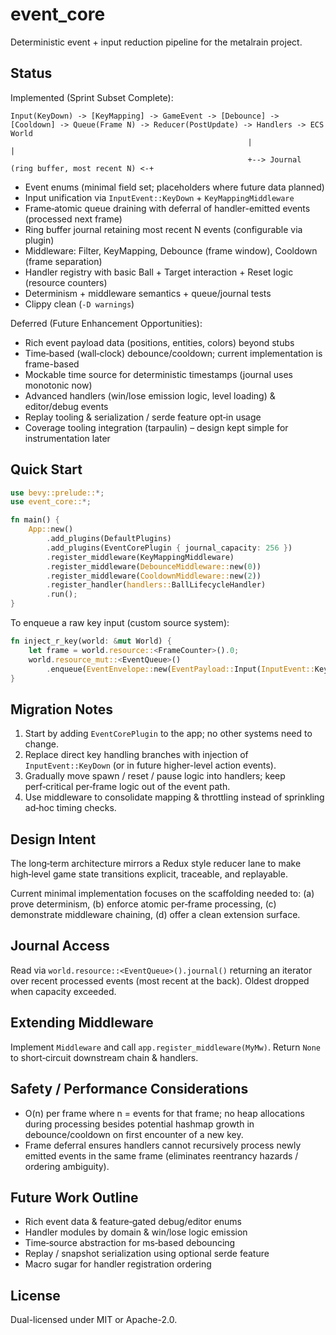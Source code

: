 # event_core

Deterministic event + input reduction pipeline for the metalrain project.

## Status

Implemented (Sprint Subset Complete):

```text
Input(KeyDown) -> [KeyMapping] -> GameEvent -> [Debounce] -> [Cooldown] -> Queue(Frame N) -> Reducer(PostUpdate) -> Handlers -> ECS World
                                                     |                                           |
                                                     +--> Journal (ring buffer, most recent N) <-+
```

- Event enums (minimal field set; placeholders where future data planned)
- Input unification via `InputEvent::KeyDown` + `KeyMappingMiddleware`
- Frame‑atomic queue draining with deferral of handler-emitted events (processed next frame)
- Ring buffer journal retaining most recent N events (configurable via plugin)
- Middleware: Filter, KeyMapping, Debounce (frame window), Cooldown (frame separation)
- Handler registry with basic Ball + Target interaction + Reset logic (resource counters)
- Determinism + middleware semantics + queue/journal tests
- Clippy clean (`-D warnings`)

Deferred (Future Enhancement Opportunities):

- Rich event payload data (positions, entities, colors) beyond stubs
- Time‑based (wall‑clock) debounce/cooldown; current implementation is frame-based
- Mockable time source for deterministic timestamps (journal uses monotonic now)
- Advanced handlers (win/lose emission logic, level loading) & editor/debug events
- Replay tooling & serialization / serde feature opt‑in usage
- Coverage tooling integration (tarpaulin) – design kept simple for instrumentation later

## Quick Start

```rust
use bevy::prelude::*;
use event_core::*;

fn main() {
    App::new()
        .add_plugins(DefaultPlugins)
        .add_plugins(EventCorePlugin { journal_capacity: 256 })
        .register_middleware(KeyMappingMiddleware)
        .register_middleware(DebounceMiddleware::new(0))
        .register_middleware(CooldownMiddleware::new(2))
        .register_handler(handlers::BallLifecycleHandler)
        .run();
}
```

To enqueue a raw key input (custom source system):
```rust
fn inject_r_key(world: &mut World) {
    let frame = world.resource::<FrameCounter>().0;
    world.resource_mut::<EventQueue>()
        .enqueue(EventEnvelope::new(EventPayload::Input(InputEvent::KeyDown(KeyCode::KeyR)), EventSourceTag::Input, frame), frame);
}
```

## Migration Notes

1. Start by adding `EventCorePlugin` to the app; no other systems need to change.
2. Replace direct key handling branches with injection of `InputEvent::KeyDown` (or in future higher-level action events).
3. Gradually move spawn / reset / pause logic into handlers; keep perf‑critical per‑frame logic out of the event path.
4. Use middleware to consolidate mapping & throttling instead of sprinkling ad‑hoc timing checks.

## Design Intent

The long‑term architecture mirrors a Redux style reducer lane to make high‑level game state transitions explicit, traceable, and replayable.

Current minimal implementation focuses on the scaffolding needed to: (a) prove determinism, (b) enforce atomic per‑frame processing, (c) demonstrate middleware chaining, (d) offer a clean extension surface.

## Journal Access

Read via `world.resource::<EventQueue>().journal()` returning an iterator over recent processed events (most recent at the back). Oldest dropped when capacity exceeded.

## Extending Middleware

Implement `Middleware` and call `app.register_middleware(MyMw)`. Return `None` to short‑circuit downstream chain & handlers.

## Safety / Performance Considerations

- O(n) per frame where n = events for that frame; no heap allocations during processing besides potential hashmap growth in debounce/cooldown on first encounter of a new key.
- Frame deferral ensures handlers cannot recursively process newly emitted events in the same frame (eliminates reentrancy hazards / ordering ambiguity).

## Future Work Outline

- Rich event data & feature‑gated debug/editor enums
- Handler modules by domain & win/lose logic emission
- Time‑source abstraction for ms‑based debouncing
- Replay / snapshot serialization using optional serde feature
- Macro sugar for handler registration ordering

## License

Dual-licensed under MIT or Apache-2.0.


